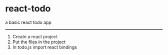 # react-todo
a basic react todo app


------------------------------
1) Create a react project
2) Put the files in the project
3) In todo.js import react bindings
